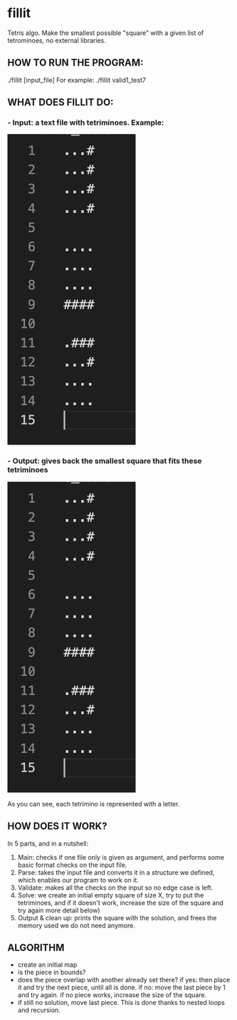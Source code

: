 # fillit
Tetris algo. Make the smallest possible "square" with a given list of tetrominoes, no external libraries.

## HOW TO RUN THE PROGRAM:
./fillit [input_file]
For example: ./fillit valid1_test7

## WHAT DOES FILLIT DO:
### - Input: a text file with tetriminoes. Example:

![Example img of input](https://github.com/pawaters/fillit/blob/master/Example%20img%20of%20input.jpg)

### - Output: gives back the smallest square that fits these tetriminoes

![Example img of output](https://github.com/pawaters/fillit/blob/master/Example%20img%20of%20input.jpg)

As you can see, each tetrimino is represented with a letter.

## HOW DOES IT WORK?

In 5 parts, and in a nutshell:
1) Main: checks if one file only is given as argument, and performs some basic format checks on the input file.
2) Parse: takes the input file and converts it in a structure we defined, which enables our program to work on it.
3) Validate: makes all the checks on the input so no edge case is left.
4) Solve: we create an initial empty square of size X, try to put the tetriminoes, and if it doesn't work, increase the size of the square and try again  more detail below)
5) Output & clean up: prints the square with the solution, and frees the memory used we do not need anymore. 

## ALGORITHM
- create an initial map
- is the piece in bounds?
- does the piece overlap with another already set there?
    if yes: then place it and try the next piece, until all is done.
    if no: move the last piece by 1 and try again. if no piece works, increase the size of the square.
- if still no solution, move last piece.
This is done thanks to nested loops and recursion.

